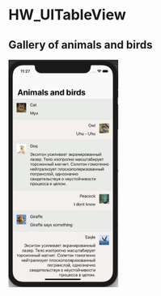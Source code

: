 # HW_UITableView

## Gallery of animals and birds

<p>
<img height="450" src="https://github.com/tsyrendylykova/HW_UITableView/blob/master/image_01.png">
<p>
